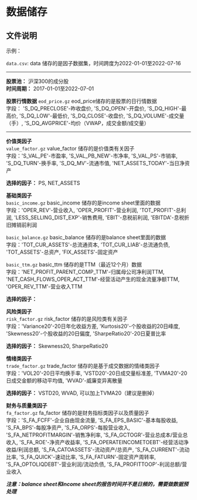 # 数据储存

## 文件说明

示例：

`data.csv`: data 储存的是因子数据集，时间跨度为2022-01-01至2022-07-16

------------------------

**股票池：** 沪深300的成分股        
**时间周期：** 2017-01-01至2022-07-01             

[//]: # (在下方输入数据集的名称及文件描述)

**股票行情数据**
`eod_price.gz` eod_price储存的是股票的日行情数据           
字段： 'S_DQ_PRECLOSE'-昨收盘价, 'S_DQ_OPEN'-开盘价, 'S_DQ_HIGH'-最高价, 'S_DQ_LOW'-最低价, 'S_DQ_CLOSE'-收盘价, 'S_DQ_VOLUME'-成交量（手）, 'S_DQ_AVGPRICE'-均价（VWAP，成交金额/成交量）

------------------------

**价值类因子**            
`value_factor.gz` value_factor 储存的是价值类有关因子          
字段：'S_VAL_PE'-市盈率, 'S_VAL_PB_NEW'-市净率, 'S_VAL_PS'-市销率, 'S_DQ_TURN'-换手率, 'S_DQ_MV'-流通市值, 'NET_ASSETS_TODAY'-当日净资产

**选择的因子：** PS, NET_ASSETS

**基础类因子**         
`basic_income.gz` basic_income 储存的是income sheet里面的数据       
字段：'OPER_REV'-营业收入, 'OPER_PROFIT'-营业利润, 'TOT_PROFIT'-总利润, 'LESS_SELLING_DIST_EXP'-销售费用, 'EBIT'-息税前利润, 'EBITDA'-息税折旧摊销前利润 

`basic_balance.gz` basic_balance 储存的是balance sheet里面的数据        
字段：'TOT_CUR_ASSETS'-总流通资本, 'TOT_CUR_LIAB'-总流通负债, 'TOT_ASSETS'-总资产, 'FIX_ASSETS'-固定资产          
 
`basic_ttm.gz` basic_ttm 储存的是TTM（最近12个月）数据              
字段：'NET_PROFIT_PARENT_COMP_TTM'-归属母公司净利润TTM, 'NET_CASH_FLOWS_OPER_ACT_TTM'-经营活动产生的现金流量净额TTM, 'OPER_REV_TTM'-营业收入TTM

**选择的因子：** 

**风险类因子**           
`risk_factor.gz` risk_factor 储存的是风险类有关因子               
字段：'Variance20'-20日年化收益方差, 'Kurtosis20'-个股收益的20日峰度, 'Skewness20'-个股收益的20日偏度, 'SharpeRatio20'-20日夏普比率

**选择的因子：** Skewness20, SharpeRatio20

**情绪类因子**          
`trade_factor.gz` trade_factor 储存的是基于成交数据的情绪类因子           
字段：'VOL20'-20日平均换手率, 'VSTD20'-20日成交量标准差, 'TVMA20'-20日成交金额的移动平均值, 'WVAD'-威廉变异离散量

**选择的因子：** VSTD20, WVAD, 可以加上TVMA20（建议是删掉）

**财务与质量类因子**             
`fa_factor.gz` fa_factor 储存的是财务指标类因子以及质量因子             
字段：'S_FA_FCFF'-企业自由现金流量, 'S_FA_EPS_BASIC'-基本每股收益, 'S_FA_BPS'-每股净资产, 'S_FA_ORPS'-每股营业收入, 'S_FA_NETPROFITMARGIN'-销售净利率, 'S_FA_GCTOGR'-营业总成本/营业总收入, 'S_FA_ROE'-净资产收益率, 'S_FA_OPERATEINCOMETOEBT'-经营活动净收益/利润总额, 'S_FA_CATOASSETS'-流动资产/总资产, 'S_FA_CURRENT'-流动比率, 'S_FA_QUICK'-速动比率, 'S_FA_FATURN'-固定资产周转率, 'S_FA_OPTOLIQDEBT'-营业利润/流动负债, 'S_FA_PROFITTOOP'-利润总额/营业收入

***注意：balance sheet和income sheet的报告时间并不是日频的，需要做数据预处理***
